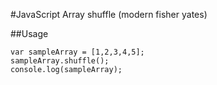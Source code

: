 #JavaScript Array shuffle (modern fisher yates)

##Usage

    var sampleArray = [1,2,3,4,5];
    sampleArray.shuffle();
    console.log(sampleArray);